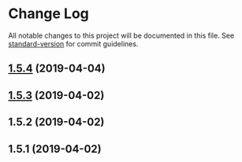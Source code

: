 # Change Log

All notable changes to this project will be documented in this file. See [standard-version](https://github.com/conventional-changelog/standard-version) for commit guidelines.

<a name="1.5.4"></a>
## [1.5.4](https://github.com/florisporro/holographics/compare/v1.5.3...v1.5.4) (2019-04-04)



<a name="1.5.3"></a>
## [1.5.3](https://github.com/florisporro/holographics/compare/v1.5.2...v1.5.3) (2019-04-02)



<a name="1.5.2"></a>
## 1.5.2 (2019-04-02)



<a name="1.5.1"></a>
## 1.5.1 (2019-04-02)
